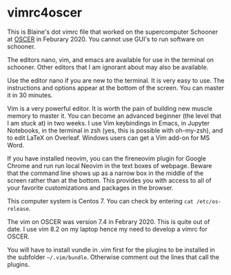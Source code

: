 
# vimrc4oscer

This is Blaine's dot vimrc file that worked on the supercomputer Schooner at [OSCER](http://ou.edu/oscer) in Feburary 2020.
You cannot use GUI's to run software on schooner.

The editors nano, vim, and emacs are available for use in the terminal on schooner.
Other editors that I am ignorant about may also be available.

Use the editor nano if you are new to the terminal.
It is very easy to use.
The instructions and options appear at the bottom of the screen.
You can master it in 30 minutes.

Vim is a very powerful editor. 
It is worth the pain of building new muscle memory to master it.
You can become an advanced beginner (the level that I am stuck at) in two weeks.
I use Vim keybindings in Emacs, in Jupyter Notebooks, in the terminal in zsh (yes, this is possible with oh-my-zsh), and to edit LaTeX on Overleaf.
Windows users can get a Vim add-on for MS Word.

If you have installed neovim, you can the fireneovim plugin for Google Chrome and run run local Neovim in the text boxes of webpage.
Beware that the command line shows up as a narrow box in the middle of the screen rather than at the bottom.
This provides you with access to all of your favorite customizations and packages in the browser.

This computer system is Centos 7. 
You can check by entering `cat /etc/os-release`.

The vim on OSCER was version 7.4 in Febrary 2020. 
This is quite out of date. 
I use vim 8.2 on my laptop hence my need to develop a vimrc for OSCER.

You will have to install vundle in .vim first for the plugins to be installed in the subfolder `~/.vim/bundle`.
Otherwise comment out the lines that call the plugins.

